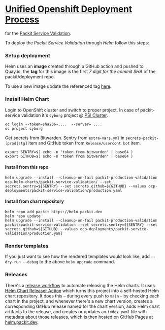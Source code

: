 # [Unified Openshift Deployment Process](https://docs.google.com/presentation/d/1MlLuuawzxJg6U15zbPby6JAtNNEWZAhfGEWNcpYSWeo)

for the [Packit Service Validation](https://github.com/packit/deployment/tree/main/cron-jobs/packit-service-validation).

To deploy the *Packit Service Validation* through *Helm* follow this steps:

### Setup deployment

Helm uses an **image** created through a GitHub action and pushed to Quay.io,
the **tag** for this image is the first *7 digit for the commit SHA* of the packit/deployment repo.

To use a new image update the referenced tag
[here](https://github.com/packit/udp/blob/main/ocp-deployments/packit-service-validation-prod.yaml#L18).

### Install Helm Chart

Login to OpenShift cluster and switch to proper project. In case of packit-service validation
it's `cyborg` project @ [PSI Cluster](https://ocp4.psi.redhat.com).

    oc login --token=sha256~....  --server= ....
    oc project cyborg

Get secrets from Bitwarden.
Sentry from `extra-vars.yml` in `secrets-packit-[prod|stg]` item and
GitHub token from `Release/usercont bot` item.

    export SENTRY=$( echo -n 'token from bitwarden' | base64 )
    export GITHUB=$( echo -n 'token from bitwarden' | base64 )

#### Install from this repo

    helm upgrade --install --cleanup-on-fail packit-production-validation ocp-helm-charts/packit-service-validation/ --set secrets.sentry=${SENTRY} --set secrets.github=${GITHUB} --values ocp-deployments/packit-service-validation/production.yaml

#### Install from chart repository

    helm repo add packit https://helm.packit.dev
    helm repo update
    helm upgrade --install --cleanup-on-fail packit-production-validation packit/packit-service-validation --set secrets.sentry=${SENTRY} --set secrets.github=${GITHUB} --values ocp-deployments/packit-service-validation/production.yaml

### Render templates

If you just want to see how the rendered templates would look like,
add `--dry-run --debug` to the above `helm upgrade` command.

### Releases
There's a [release workflow](https://github.com/packit/udp/blob/main/.github/workflows/release.yml)
to automate releasing the Helm charts. It uses
[Helm Chart Releaser Action](https://github.com/marketplace/actions/helm-chart-releaser)
which turns this project into a self-hosted Helm chart repository.
It does this – during every push to `main` – by checking each chart in the project,
and whenever there's a new chart version, creates a corresponding GitHub release
named for the chart version, adds Helm chart artifacts to the release,
and creates or updates an `index.yaml` file with metadata about those releases,
which is then hosted on GitHub Pages at [helm.packit.dev](https://helm.packit.dev).

